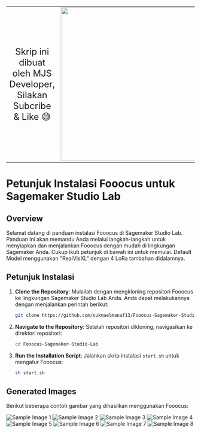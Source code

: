<table>
  <tr>
    <td><font size="5"><center>Skrip ini dibuat oleh MJS Developer, Silakan Subcribe & Like 😅</center></font>
<div align="center"></td>
<td> 
 <font size="5"></font> <a href="https://www.youtube.com/@Quantum AI" target="_blank" rel="nofollow"> <img src="https://blogger.googleusercontent.com/img/b/R29vZ2xl/AVvXsEgwdXnFFDU62Bb9ZA5GqKcD1bqdz3CDWodJYi6RF4w1IqUI8IsSal_acYDNfrjLTYsXcKLysqKZ6hjYsQdAgpr_WZ2ycgAyzGOqX3iuQq5BuIyKLTidAjGKTt3N2k9GDwO8EEdMjOoWonwEs-XSYbbKDaxv0648evogqJIFd_qsbmK6X62849Kcm5frSvEr/s1234/Subscribe.png" width="410"/> </a></td>
 </tr>
</table>

# Petunjuk Instalasi Fooocus untuk Sagemaker Studio Lab

## Overview

Selamat datang di panduan instalasi Fooocus di Sagemaker Studio Lab. Panduan ini akan memandu Anda melalui langkah-langkah untuk menyiapkan dan menjalankan Fooocus dengan mudah di lingkungan Sagemaker Anda. Cukup ikuti petunjuk di bawah ini untuk memulai. Default Model menggunakan "RealVisXL" dengan 4 LoRa tambahan didalamnya.

## Petunjuk Instalasi

1. **Clone the Repository**: Mulailah dengan mengkloning repositori Fooocus ke lingkungan Sagemaker Studio Lab Anda. Anda dapat melakukannya dengan menjalankan perintah berikut:

   ```bash
   git clone https://github.com/sukmaelmanaf13/Fooocus-Sagemaker-Studio-Lab.git
   ```

2. **Navigate to the Repository**: Setelah repositori dikloning, navigasikan ke direktori repositori:

   ```bash
   cd Fooocus-Sagemaker-Studio-Lab
   ```

3. **Run the Installation Script**: Jalankan skrip instalasi `start.sh` untuk mengatur Fooocus:

   ```bash
   sh start.sh
   ```

<!-- 4. **Watch the Tutorial**: For a detailed walkthrough of the installation process, watch the tutorial video available on [YouTube](https://youtu.be/rO9Jp88YFE0?si=KRvc-BKfnXL4FT1M).

5. **For Continuous Execution**: If you want to run Fooocus on Collab without disconnecting, refer to [this video](https://youtu.be/Navs-2we4Bo?si=dSsuFR1aMpc02yVC) for guidance.

6. for sagemaker toutorial chekout [this 
vedio](https://youtu.be/Tl5eHI_AMmw?si=KuxZgL_5QVI1I5Mw) for gidence -->

## Generated Images

Berikut beberapa contoh gambar yang dihasilkan menggunakan Fooocus:

![Sample Image 1](https://miro.medium.com/v2/resize:fit:300/format:webp/1*NywGcBZRUBmhWQRDnNTV4g.png)
![Sample Image 2](https://miro.medium.com/v2/resize:fit:300/format:webp/1*KadWst058CvtkoHR82hfiQ.png)
![Sample Image 3](https://miro.medium.com/v2/resize:fit:300/format:webp/1*mfvxTN_BLsm142j9cFRHSw.png)
![Sample Image 4](https://miro.medium.com/v2/resize:fit:300/format:webp/1*-nKAJs46O5eO0xJkV1P_uw.png)
![Sample Image 5](https://miro.medium.com/v2/resize:fit:300/format:webp/1*jqkcbOeSVdSRtNaTeQZA8A.png)
![Sample Image 6](https://miro.medium.com/v2/resize:fit:300/format:webp/1*E2B2gNo9u85kruKzjwUhyg.png)
![Sample Image 7](https://miro.medium.com/v2/resize:fit:300/format:webp/1*Z0RECpwByHu3evMibMr0Sw.png)
![Sample Image 8](https://miro.medium.com/v2/resize:fit:300/format:webp/1*RN0eF4lQu9I7qF49uEarPw.png)

